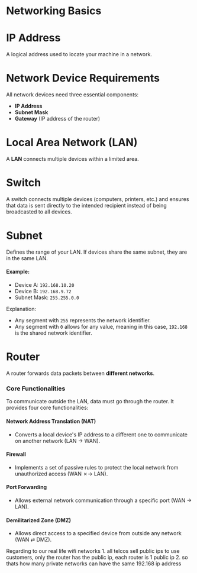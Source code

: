 # Networking Basics

# IP Address

A logical address used to locate your machine in a network.

# Network Device Requirements

All network devices need three essential components:

- **IP Address**
- **Subnet Mask**
- **Gateway** (IP address of the router)

# Local Area Network (LAN)
A **LAN** connects multiple devices within a limited area.

# Switch
A switch connects multiple devices (computers, printers, etc.) and ensures that data is sent directly to the intended recipient instead of being broadcasted to all devices.

# Subnet
Defines the range of your LAN. If devices share the same subnet, they are in the same LAN.

#### Example:

- Device A: `192.168.10.20`
- Device B: `192.168.9.72`
- Subnet Mask: `255.255.0.0`

Explanation:

- Any segment with `255` represents the network identifier.
- Any segment with `0` allows for any value, meaning in this case, `192.168` is the shared network identifier.

# Router
A router forwards data packets between **different networks**.
### Core Functionalities
To communicate outside the LAN, data must go through the router. It provides four core functionalities:
#### **Network Address Translation (NAT)**
- Converts a local device's IP address to a different one to communicate on another network (LAN → WAN).
#### **Firewall**
- Implements a set of passive rules to protect the local network from unauthorized access (WAN ✗→ LAN).
#### **Port Forwarding**
- Allows external network communication through a specific port (WAN → LAN).
#### **Demilitarized Zone (DMZ)**
- Allows direct access to a specified device from outside any network (WAN ⇄ DMZ).

Regarding to our real life wifi networks
	1. all telcos sell public ips to use customers, only the router has the public ip, each router is 1 public ip
	2. so thats how many private networks can have the same 192.168 ip address